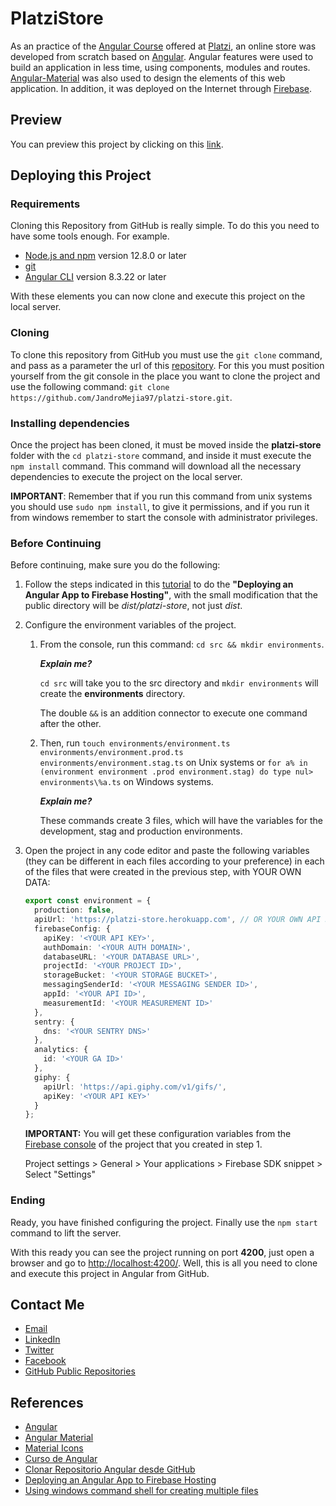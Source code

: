 # PlatziStore

As an practice of the [Angular Course](https://platzi.com/clases/angular/) offered at [Platzi](https://platzi.com/), an online store was developed from scratch based on [Angular](https://angular.io). Angular features were used to build an application in less time, using components, modules and routes. [Angular-Material](https://material.angular.io) was also used to design the elements of this web application. In addition, it was deployed on the Internet through [Firebase](https://firebase.google.com).

## Preview

You can preview this project by clicking on this [link](https://platzi-store-9661d.firebaseapp.com/).

## Deploying this Project

### Requirements

Cloning this Repository from GitHub is really simple. To do this you need to have some tools enough. For example.

- [Node.js and npm](https://nodejs.org/en/) version 12.8.0 or later
- [git](https://git-scm.com/downloads)
- [Angular CLI](https://cli.angular.io) version 8.3.22 or later

With these elements you can now clone and execute this project on the local server.

### Cloning

To clone this repository from GitHub you must use the `git clone` command, and pass as a parameter the url of this [repository](https://github.com/JandroMejia97/platzi-store.git). For this you must position yourself from the git console in the place you want to clone the project and use the following command: `git clone https://github.com/JandroMejia97/platzi-store.git`.

### Installing dependencies

Once the project has been cloned, it must be moved inside the **platzi-store** folder with the `cd platzi-store` command, and inside it must execute the `npm install` command. This command will download all the necessary dependencies to execute the project on the local server.

**IMPORTANT**: Remember that if you run this command from unix systems you should use `sudo npm install`, to give it permissions, and if you run it from windows remember to start the console with administrator privileges.

### Before Continuing

Before continuing, make sure you do the following:

1. Follow the steps indicated in this [tutorial](https://alligator.io/angular/deploying-angular-app-to-firebase/) to do the **"Deploying an Angular App to Firebase Hosting"**, with the small modification that the public directory will be _dist/platzi-store_, not just _dist_.
2. Configure the environment variables of the project.
   1. From the console, run this command: `cd src && mkdir environments`.

      **_Explain me?_**

      `cd src` will take you to the src directory and `mkdir environments` will create the **environments** directory.

      The double `&&` is an addition connector to execute one command after the other.

   2. Then, run `touch environments/environment.ts environments/environment.prod.ts environments/environment.stag.ts` on Unix systems or `for a% in (environment environment .prod environment.stag) do type nul> environments\%a.ts` on Windows systems.

      **_Explain me?_**

      These commands create 3 files, which will have the variables for the development, stag and production environments.
3. Open the project in any code editor and paste the following variables (they can be different in each files according to your preference) in each of the files that were created in the previous step, with YOUR OWN DATA:

   ```ts
   export const environment = {
     production: false,
     apiUrl: 'https://platzi-store.herokuapp.com', // OR YOUR OWN API REST
     firebaseConfig: {
       apiKey: '<YOUR API KEY>',
       authDomain: '<YOUR AUTH DOMAIN>',
       databaseURL: '<YOUR DATABASE URL>',
       projectId: '<YOUR PROJECT ID>',
       storageBucket: '<YOUR STORAGE BUCKET>',
       messagingSenderId: '<YOUR MESSAGING SENDER ID>',
       appId: '<YOUR API ID>',
       measurementId: '<YOUR MEASUREMENT ID>'
     },
     sentry: {
       dns: '<YOUR SENTRY DNS>'
     },
     analytics: {
       id: '<YOUR GA ID>'
     },
     giphy: {
       apiUrl: 'https://api.giphy.com/v1/gifs/',
       apiKey: '<YOUR API KEY>'
     }
   };
   ```

   **IMPORTANT:** You will get these configuration variables from the <a href="https://console.firebase.google.com/">Firebase console</a> of the project that you created in step 1.

   Project settings > General > Your applications > Firebase SDK snippet > Select "Settings"

### Ending

Ready, you have finished configuring the project. Finally use the `npm start` command to lift the server.

With this ready you can see the project running on port **4200**, just open a browser and go to [http://localhost:4200/](http://localhost:4200/). Well, this is all you need to clone and execute this project in Angular from GitHub.

## Contact Me

- [Email](mailto:alejandromejia2013.27@gmail.com)
- [LinkedIn](https://www.linkedin.com/in/jandromejia97/)
- [Twitter](https://twitter.com/JandroMejia97)
- [Facebook](https://www.facebook.com/JandroMejia97/)
- [GitHub Public Repositories](https://github.com/JandroMejia97?tab=repositories)

## References

- [Angular](https://angular.io/docs)
- [Angular Material](https://material.angular.io/components/categories)
- [Material Icons](material.io/resources/icons/)
- [Curso de Angular](https://platzi.com/clases/angular/)
- [Clonar Repositorio Angular desde GitHub](https://platzi.com/tutoriales/1153-angular/2008-clonar-repositorio-angular-desde-github/)
- [Deploying an Angular App to Firebase Hosting](https://alligator.io/angular/deploying-angular-app-to-firebase/)
- [Using windows command shell for creating multiple files](https://stackoverflow.com/questions/28965911/using-windows-command-shell-for-creating-multiple-files)

<!--
  docker build . -t platzi-store:latest 
  docker run -d -p 80:80 platzi-store:latest
  http://192.168.99.100
  PWA
  ng add @angular/pwa
-->
